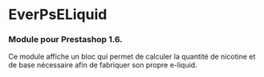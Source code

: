 # EverPsELiquid

### Module pour Prestashop 1.6. 

Ce module affiche un bloc qui permet de calculer la quantité de nicotine et de
base nécessaire afin de fabriquer son propre e-liquid. 
